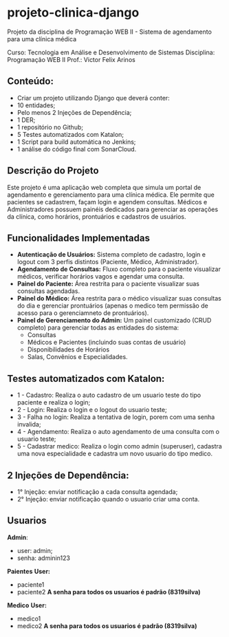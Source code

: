 # projeto-clinica-django

Projeto da disciplina de Programação WEB II - Sistema de agendamento para uma clínica médica

Curso: Tecnologia em Análise e Desenvolvimento de Sistemas
Disciplina: Programação WEB II
Prof.: Victor Felix Arinos

## Conteúdo:
* Criar um projeto utilizando Django que deverá conter:
* 10 entidades;
* Pelo menos 2 Injeções de Dependência;
* 1 DER;
* 1 repositório no Github;
* 5 Testes automatizados com Katalon;
* 1 Script para build automática no Jenkins;
* 1 análise do código final com SonarCloud.


## Descrição do Projeto

Este projeto é uma aplicação web completa que simula um portal de agendamento e gerenciamento para uma clínica médica. 
Ele permite que pacientes se cadastrem, façam login e agendem consultas. Médicos e Administradores possuem painéis dedicados 
para gerenciar as operações da clínica, como horários, prontuários e cadastros de usuários.


## Funcionalidades Implementadas

* **Autenticação de Usuários:** Sistema completo de cadastro, login e logout com 3 perfis distintos (Paciente, Médico, Administrador).
* **Agendamento de Consultas:** Fluxo completo para o paciente visualizar médicos, verificar horários vagos e agendar uma consulta.
* **Painel do Paciente:** Área restrita para o paciente visualizar suas consultas agendadas.
* **Painel do Médico:** Área restrita para o médico visualizar suas consultas do dia e gerenciar prontuários (apenas o medico tem permissão de acesso para o gerenciamneto de prontuários).
* **Painel de Gerenciamento do Admin:** Um painel customizado (CRUD completo) para gerenciar todas as entidades do sistema:
    * Consultas
    * Médicos e Pacientes (incluindo suas contas de usuário)
    * Disponibilidades de Horários
    * Salas, Convênios e Especialidades.

## Testes automatizados com Katalon:
* 1 - Cadastro: Realiza o auto cadastro de um usuario teste do tipo paciente e realiza o login;
* 2 - Login: Realiza o login e o logout do usuario teste;
* 3 - Falha no login: Realiza a tentativa de login, porem com uma senha invalida;
* 4 - Agendamento: Realiza o auto agendamento de uma consulta com o usuario teste;
* 5 - Cadastrar medico: Realiza o login como admin (superuser), cadastra uma nova especialidade e cadastra um novo usuario do tipo medico.


## 2 Injeções de Dependência:
* 1° Injeção: enviar notificação a cada consulta agendada;
* 2° Injeção: enviar notificação quando o usuario criar uma conta.


## Usuarios
**Admin**: 
* user: admin; 
* senha: adminin123

**Paientes**
**User:**
* paciente1
* paciente2
**A senha para todos os usuarios é padrão (8319silva)**

**Medico**
**User:**
* medico1
* medico2
**A senha para todos os usuarios é padrão (8319silva)**
